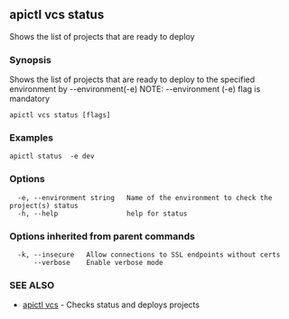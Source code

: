 ## apictl vcs status

Shows the list of projects that are ready to deploy

### Synopsis

Shows the list of projects that are ready to deploy to the specified environment by --environment(-e)
NOTE: --environment (-e) flag is mandatory

```
apictl vcs status [flags]
```

### Examples

```
apictl status  -e dev
```

### Options

```
  -e, --environment string   Name of the environment to check the project(s) status
  -h, --help                 help for status
```

### Options inherited from parent commands

```
  -k, --insecure   Allow connections to SSL endpoints without certs
      --verbose    Enable verbose mode
```

### SEE ALSO

* [apictl vcs](apictl_vcs.md)	 - Checks status and deploys projects


